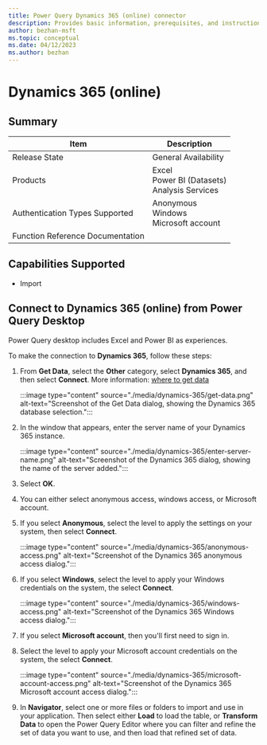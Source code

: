 ```yaml
---
title: Power Query Dynamics 365 (online) connector
description: Provides basic information, prerequisites, and instructions on how to connect to Dynamics 365 (online), along with native query folding instructions and troubleshooting tips.
author: bezhan-msft
ms.topic: conceptual
ms.date: 04/12/2023
ms.author: bezhan
---
```


# Dynamics 365 (online)

## Summary

| Item | Description |
| ---- | ----------- |
| Release State | General Availability |
| Products | Excel <br/> Power BI (Datasets)<br/> Analysis Services|
| Authentication Types Supported | Anonymous<br/>Windows<br/>Microsoft account |
| Function Reference Documentation | |

## Capabilities Supported

- Import

## Connect to Dynamics 365 (online) from Power Query Desktop

Power Query desktop includes Excel and Power BI as experiences.

To make the connection to **Dynamics 365**, follow these steps:

1. From **Get Data**, select the **Other** category, select **Dynamics 365**, and then select **Connect**. More information: [where to get data](../where-to-get-data.md)

   :::image type="content" source="./media/dynamics-365/get-data.png" alt-text="Screenshot of the Get Data dialog, showing the Dynamics 365 database selection.":::

1. In the window that appears, enter the server name of your Dynamics 365 instance.

   :::image type="content" source="./media/dynamics-365/enter-server-name.png" alt-text="Screenshot of the Dynamics 365 dialog, showing the name of the server added.":::

1. Select **OK**.

1. You can either select anonymous access, windows access, or Microsoft account.

1. If you select **Anonymous**, select the level to apply the settings on your system, then select **Connect**.

   :::image type="content" source="./media/dynamics-365/anonymous-access.png" alt-text="Screenshot of the Dynamics 365 anonymous access dialog.":::

1. If you select **Windows**, select the level to apply your Windows credentials on the system, the select **Connect**.

   :::image type="content" source="./media/dynamics-365/windows-access.png" alt-text="Screenshot of the Dynamics 365 Windows access dialog.":::

1. If you select **Microsoft account**, then you'll first need to sign in.

1. Select the level to apply your Microsoft account credentials on the system, the select **Connect**.

   :::image type="content" source="./media/dynamics-365/microsoft-account-access.png" alt-text="Screenshot of the Dynamics 365 Microsoft account access dialog.":::

1. In **Navigator**, select one or more files or folders to import and use in your application. Then select either **Load** to load the table, or **Transform Data** to open the Power Query Editor where you can filter and refine the set of data you want to use, and then load that refined set of data.